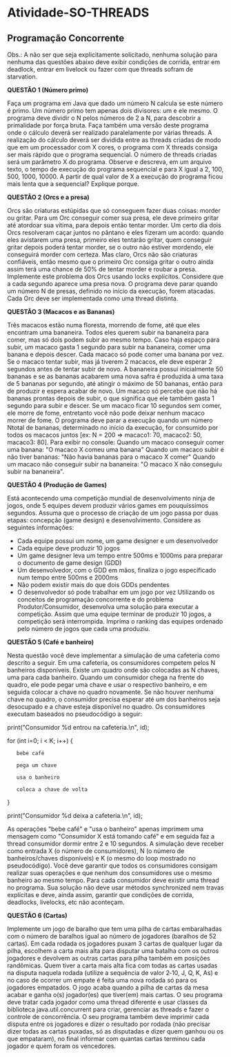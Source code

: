 # Atividade-SO-THREADS
  
## Programação Concorrente
   
Obs.: A não ser que seja explicitamente solicitado, nenhuma solução para nenhuma das questões abaixo deve exibir condições de corrida, entrar em deadlock, entrar em livelock ou fazer com que threads sofram de starvation.  
 
**QUESTÃO 1 (Número primo)**
   
Faça um programa em Java que dado um número N calcula se este número é primo. Um número primo tem apenas dois divisores: um e ele mesmo. O programa deve dividir o N pelos números de 2 a N, para descobrir a primalidade por força bruta. Faça também uma versão deste programa onde o cálculo deverá ser realizado paralelamente por várias threads. A realização do cálculo deverá ser dividida entre as threads criadas de modo que em um processador com X cores, o programa com X threads consiga ser mais rápido que o programa sequencial.
O número de threads criadas será um parâmetro X do programa. Observe e descreva, em um arquivo texto, o tempo de execução do programa sequencial e para X igual a 2, 100, 500, 1000, 10000. A partir de qual valor de X a execução do programa ficou mais lenta que a sequencial? Explique porque.  
  
**QUESTÃO 2 (Orcs e a presa)**
  
 Orcs são criaturas estúpidas que só conseguem fazer duas coisas: morder ou gritar. Para um Orc conseguir comer sua presa, ele deve primeiro gritar até atordoar sua vítima, para depois então tentar morder. Um certo dia dois Orcs resolveram caçar juntos no pântano e eles fizeram um acordo: quando eles avistarem uma presa, primeiro eles tentarão gritar, quem conseguir gritar depois poderá tentar morder, se o outro não estiver mordendo, ele conseguirá morder com certeza. Mas claro, Orcs não são criaturas confiáveis, então mesmo que o primeiro Orc consiga gritar o outro ainda assim terá uma chance de 50% de tentar morder e roubar a presa. Implemente este problema dos Orcs usando locks explícitos. Considere que a cada segundo aparece uma presa nova. O programa deve parar quando  um  número  N  de  presas,  definido  no  início  da  execução,  forem atacadas. Cada Orc deve ser implementada como uma thread distinta.  
 
**QUESTÃO 3 (Macacos e as Bananas)**
  
Três macacos estão numa floresta, morrendo de fome, até que eles encontram uma bananeira. Todos eles querem subir na bananeira para comer, mas só dois podem subir ao mesmo tempo. Caso haja espaço para subir, um macaco gasta 1 segundo para subir na bananeira, comer uma banana e depois descer. Cada macaco só pode comer uma banana por vez. Se o macaco tentar subir, mas já tiverem 2 macacos, ele deve esperar 2 segundos antes de tentar subir de novo. A bananeira possui inicialmente 50 bananas e se as bananas acabarem uma nova safra é produzida à uma taxa de 5 bananas por segundo, até atingir o máximo de 50 bananas, então para de produzir e espera acabar de novo. Um macaco só percebe que não há bananas prontas depois de subir, o que significa que ele também gasta 1 segundo para subir e descer. Se um macaco ficar 10 segundos sem comer, ele morre de fome, entretanto você não pode deixar nenhum macaco morrer de fome.
O programa deve parar a execução quando um número Ntotal de bananas, determinado no início da execução, for consumido por todos os macacos juntos [ex: N = 200 => macaco1: 70, macaco2: 50, macaco3: 80].
Para exibir no console:
Quando um macaco conseguir comer uma banana: "O macaco X comeu uma banana"
Quando um macaco subir e não tiver bananas: "Não havia bananas para o macaco X comer"
Quando um macaco não conseguir subir na bananeira: "O macaco X não conseguiu subir na bananeira".  
  
**QUESTÃO 4 (Produção de Games)**
  
Está acontecendo uma competição mundial de desenvolvimento ninja de jogos, onde 5 equipes devem produzir vários games em pouquíssimos segundos. Assuma que o processo de criação de um jogo passa por duas etapas: concepção (game design) e desenvolvimento. Considere as seguintes informações:
* Cada equipe possui um nome, um game designer e um desenvolvedor
* Cada equipe deve produzir 10 jogos
* Um game designer leva um tempo entre 500ms e 1000ms para preparar o documento de game design (GDD)
* Um desenvolvedor, com o GDD em mãos, finaliza o jogo especificado num tempo entre 500ms e 2000ms
* Não podem existir mais do que dois GDDs pendentes
* O desenvolvedor só pode trabalhar em um jogo por vez
Utilizando os conceitos de programação concorrente e do problema Produtor/Consumidor, desenvolva uma solução para executar a competição. Assim que uma equipe terminar de produzir 10 jogos, a competição será interrompida. Imprima o ranking das equipes ordenado pelo número de jogos que cada uma produziu.  
  
**QUESTÃO 5 (Café e banheiro)**
   
Nesta questão você deve implementar a simulação de uma cafeteria como descrito a seguir. Em uma cafeteria, os consumidores competem pelos N banheiros disponíveis. Existe um quadro onde são colocadas as N chaves, uma para cada banheiro. Quando um consumidor chega na frente do quadro, ele pode pegar uma chave e usar o respectivo banheiro, e em seguida colocar a chave no quadro novamente. Se não houver nenhuma chave no quadro, o consumidor precisa esperar até um dos banheiros seja desocupado e a chave esteja disponível no quadro. Os consumidores executam baseados no pseudocódigo a seguir:  

print("Consumidor %d entrou na cafeteria.\n", id);  

 for (int i=0; i < K; i++) {  
 
       bebe café  
       
       pega um chave  
       
       usa o banheiro  
       
       coloca a chave de volta  
         
 }  
  
print("Consumidor %d deixa a cafeteria.\n", id);  
  
As operações "bebe café" e "usa o banheiro" apenas imprimem uma mensagem como "Consumidor X está tomando café" e em seguida faz a thread consumidor dormir entre 2 e 10 segundos. A simulação deve receber como entrada X (o número de consumidores), N (o número de banheiros/chaves disponíveis) e K (o mesmo do loop mostrado no pseudocódigo). Você deve garantir que todos os consumidores consigam realizar suas operações e que nenhum dos consumidores use o mesmo banheiro ao mesmo tempo. Para cada consumidor deve existir uma thread no programa. Sua solução não deve usar métodos synchronized nem travas explícitas e deve, ainda assim, garantir que condições de corrida, deadlocks, livelocks, etc não aconteçam.   
   
**QUESTÃO 6 (Cartas)**
   
Implemente um jogo de baralho que tem uma pilha de cartas embaralhadas com o número de baralhos igual ao número de jogadores (baralhos de 52 cartas). Em cada rodada os jogadores puxam 3 cartas de qualquer lugar da pilha, escolhem a carta mais alta para disputar uma batalha com os outros jogadores e devolvem as outras cartas para pilha também em posições randômicas. Quem tiver a carta mais alta fica com todas as cartas usadas na disputa naquela rodada (utilize a sequência de valor 2‐10, J, Q, K, As) e no caso de ocorrer um empate é feita uma nova rodada só para os jogadores empatados. O jogo acaba quando a pilha de cartas da mesa acabar e ganha o(s) jogador(es) que tiver(em) mais cartas. O seu programa deve tratar cada jogador como uma thread diferente e usar classes da biblioteca java.util.concurrent para criar, gerenciar as threads e fazer o controle de concorrência. O seu programa também deve imprimir cada disputa entre os jogadores e dizer o resultado por rodada (não precisar dizer todas as cartas puxadas, só as disputadas e dizer quem ganhou ou os que empataram), no final informar com quantas cartas terminou cada jogador e quem foram os vencedores.

